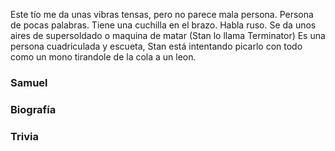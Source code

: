 Este tío me da unas vibras tensas, pero no parece mala persona.
Persona de pocas palabras. Tiene una cuchilla en el brazo. Habla ruso.
Se da unos aires de supersoldado o maquina de matar (Stan lo llama Terminator)
Es una persona cuadriculada y escueta, Stan está intentando picarlo con todo como un mono tirandole de la cola a un leon.

### Samuel

### Biografía

### Trivia